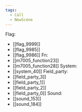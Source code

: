 ```yaml
---
tags:
  - Call
  - NewScene
---
```

Flag:
- [[flag_9999]]
- [[flag_9985]]
- [[flag_9986]]
Fn:
- [[m7005_function23]]
- [[m7005_function28]]
System:
- [[system_40]]
Field_party:
- [[field_party_3]]
- [[field_party_1]]
- [[field_party_2]]
- [[field_party_0]]
Sound:
- [[sound_153]]
- [[sound_184]]

